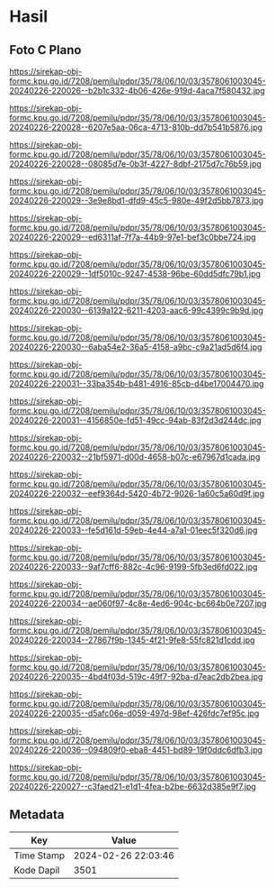 # Hasil

## Foto C Plano

https://sirekap-obj-formc.kpu.go.id/7208/pemilu/pdpr/35/78/06/10/03/3578061003045-20240226-220026--b2b1c332-4b06-426e-919d-4aca7f580432.jpg

https://sirekap-obj-formc.kpu.go.id/7208/pemilu/pdpr/35/78/06/10/03/3578061003045-20240226-220028--6207e5aa-06ca-4713-810b-dd7b541b5876.jpg

https://sirekap-obj-formc.kpu.go.id/7208/pemilu/pdpr/35/78/06/10/03/3578061003045-20240226-220028--08085d7e-0b3f-4227-8dbf-2175d7c76b59.jpg

https://sirekap-obj-formc.kpu.go.id/7208/pemilu/pdpr/35/78/06/10/03/3578061003045-20240226-220029--3e9e8bd1-dfd9-45c5-980e-49f2d5bb7873.jpg

https://sirekap-obj-formc.kpu.go.id/7208/pemilu/pdpr/35/78/06/10/03/3578061003045-20240226-220029--ed6311af-7f7a-44b9-97e1-bef3c0bbe724.jpg

https://sirekap-obj-formc.kpu.go.id/7208/pemilu/pdpr/35/78/06/10/03/3578061003045-20240226-220029--1df5010c-9247-4538-96be-60dd5dfc79b1.jpg

https://sirekap-obj-formc.kpu.go.id/7208/pemilu/pdpr/35/78/06/10/03/3578061003045-20240226-220030--6139a122-6211-4203-aac6-99c4399c9b9d.jpg

https://sirekap-obj-formc.kpu.go.id/7208/pemilu/pdpr/35/78/06/10/03/3578061003045-20240226-220030--6aba54e2-36a5-4158-a9bc-c9a21ad5d6f4.jpg

https://sirekap-obj-formc.kpu.go.id/7208/pemilu/pdpr/35/78/06/10/03/3578061003045-20240226-220031--33ba354b-b481-4916-85cb-d4be17004470.jpg

https://sirekap-obj-formc.kpu.go.id/7208/pemilu/pdpr/35/78/06/10/03/3578061003045-20240226-220031--4156850e-fd51-49cc-94ab-83f2d3d244dc.jpg

https://sirekap-obj-formc.kpu.go.id/7208/pemilu/pdpr/35/78/06/10/03/3578061003045-20240226-220032--21bf5971-d00d-4658-b07c-e67967d1cada.jpg

https://sirekap-obj-formc.kpu.go.id/7208/pemilu/pdpr/35/78/06/10/03/3578061003045-20240226-220032--eef9364d-5420-4b72-9026-1a60c5a60d9f.jpg

https://sirekap-obj-formc.kpu.go.id/7208/pemilu/pdpr/35/78/06/10/03/3578061003045-20240226-220033--fe5d161d-59eb-4e44-a7a1-01eec5f320d6.jpg

https://sirekap-obj-formc.kpu.go.id/7208/pemilu/pdpr/35/78/06/10/03/3578061003045-20240226-220033--9af7cff6-882c-4c96-9199-5fb3ed6fd022.jpg

https://sirekap-obj-formc.kpu.go.id/7208/pemilu/pdpr/35/78/06/10/03/3578061003045-20240226-220034--ae060f97-4c8e-4ed6-904c-bc664b0e7207.jpg

https://sirekap-obj-formc.kpu.go.id/7208/pemilu/pdpr/35/78/06/10/03/3578061003045-20240226-220034--27867f9b-1345-4f21-9fe8-55fc821d1cdd.jpg

https://sirekap-obj-formc.kpu.go.id/7208/pemilu/pdpr/35/78/06/10/03/3578061003045-20240226-220035--4bd4f03d-519c-49f7-92ba-d7eac2db2bea.jpg

https://sirekap-obj-formc.kpu.go.id/7208/pemilu/pdpr/35/78/06/10/03/3578061003045-20240226-220035--d5afc06e-d059-497d-98ef-426fdc7ef95c.jpg

https://sirekap-obj-formc.kpu.go.id/7208/pemilu/pdpr/35/78/06/10/03/3578061003045-20240226-220036--094809f0-eba8-4451-bd89-19f0ddc6dfb3.jpg

https://sirekap-obj-formc.kpu.go.id/7208/pemilu/pdpr/35/78/06/10/03/3578061003045-20240226-220027--c3faed21-e1d1-4fea-b2be-6632d385e9f7.jpg


## Metadata

| Key        | Value               |
| ---------- | ------------------- |
| Time Stamp | 2024-02-26 22:03:46 |
| Kode Dapil | 3501                |




